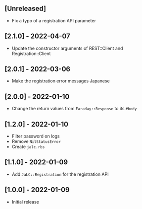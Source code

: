 ## [Unreleased]

- Fix a typo of a registration API parameter

## [2.1.0] - 2022-04-07

- Update the constructor arguments of REST::Client and Registration::Client

## [2.0.1] - 2022-03-06

- Make the registration error messages Japanese

## [2.0.0] - 2022-01-10

- Change the return values from `Faraday::Response` to its `#body`

## [1.2.0] - 2022-01-10

- Filter password on logs
- Remove `NilStatusError`
- Create `jalc.rbs`

## [1.1.0] - 2022-01-09

- Add `JaLC::Registration` for the registration API

## [1.0.0] - 2022-01-09

- Initial release
